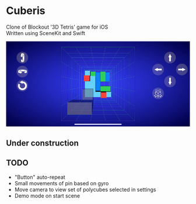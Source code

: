# Cuberis

Clone of Blockout '3D Tetris' game for iOS\
Written using SceneKit and Swift

![screenshot](gfx/screenshot.gif)

## Under construction

## TODO

* "Button" auto-repeat
* Small movements of pin based on gyro
* Move camera to view set of polycubes selected in settings
* Demo mode on start scene
